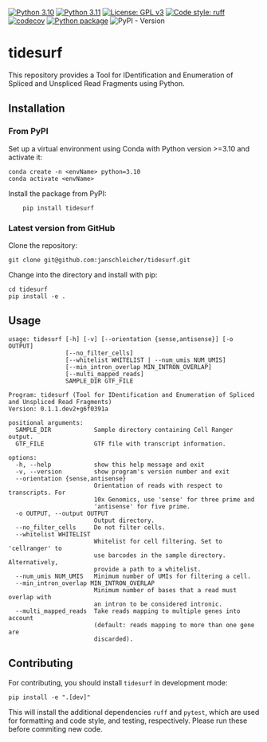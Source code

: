 [![Python 3.10](https://img.shields.io/badge/python-3.10-blue.svg)](https://www.python.org/downloads/release/python-31015/)
[![Python 3.11](https://img.shields.io/badge/python-3.11-blue.svg)](https://www.python.org/downloads/release/python-31110/)
[![License: GPL v3](https://img.shields.io/badge/License-GPLv3-blue.svg)](https://www.gnu.org/licenses/gpl-3.0)
[![Code style: ruff](https://img.shields.io/badge/code%20style-ruff-red)](https://github.com/astral-sh/ruff)
[![codecov](https://codecov.io/gh/janschleicher/tidesurf/branch/main/graph/badge.svg?token=dMenu3eZkX)](https://codecov.io/gh/janschleicher/tidesurf)
[![Python package](https://github.com/janschleicher/tidesurf/actions/workflows/python-package.yml/badge.svg?branch=main)](https://github.com/janschleicher/tidesurf/actions/workflows/python-package.yml)
![PyPI - Version](https://img.shields.io/pypi/v/tidesurf)

# tidesurf

This repository provides a Tool for IDentification and Enumeration of Spliced and Unspliced Read Fragments using Python.

## Installation

### From PyPI

Set up a virtual environment using Conda with Python version >=3.10 and activate it:

    conda create -n <envName> python=3.10
    conda activate <envName>

Install the package from PyPI:
    
        pip install tidesurf

### Latest version from GitHub

Clone the repository:

    git clone git@github.com:janschleicher/tidesurf.git

Change into the directory and install with pip:
    
    cd tidesurf
    pip install -e .

## Usage

```
usage: tidesurf [-h] [-v] [--orientation {sense,antisense}] [-o OUTPUT]
                [--no_filter_cells]
                [--whitelist WHITELIST | --num_umis NUM_UMIS]
                [--min_intron_overlap MIN_INTRON_OVERLAP]
                [--multi_mapped_reads]
                SAMPLE_DIR GTF_FILE

Program: tidesurf (Tool for IDentification and Enumeration of Spliced and Unspliced Read Fragments)
Version: 0.1.1.dev2+g6f0391a

positional arguments:
  SAMPLE_DIR            Sample directory containing Cell Ranger output.
  GTF_FILE              GTF file with transcript information.

options:
  -h, --help            show this help message and exit
  -v, --version         show program's version number and exit
  --orientation {sense,antisense}
                        Orientation of reads with respect to transcripts. For
                        10x Genomics, use 'sense' for three prime and
                        'antisense' for five prime.
  -o OUTPUT, --output OUTPUT
                        Output directory.
  --no_filter_cells     Do not filter cells.
  --whitelist WHITELIST
                        Whitelist for cell filtering. Set to 'cellranger' to
                        use barcodes in the sample directory. Alternatively,
                        provide a path to a whitelist.
  --num_umis NUM_UMIS   Minimum number of UMIs for filtering a cell.
  --min_intron_overlap MIN_INTRON_OVERLAP
                        Minimum number of bases that a read must overlap with
                        an intron to be considered intronic.
  --multi_mapped_reads  Take reads mapping to multiple genes into account
                        (default: reads mapping to more than one gene are
                        discarded).
```

## Contributing

For contributing, you should install `tidesurf` in development mode:

    pip install -e ".[dev]"

This will install the additional dependencies `ruff` and `pytest`, which are used for formatting and code style, and testing, respectively.
Please run these before commiting new code.